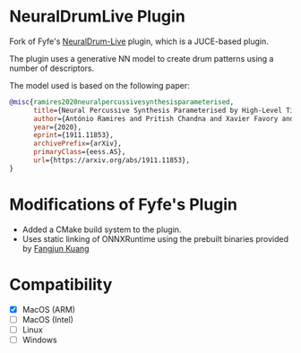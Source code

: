 # NeuralDrumLive Plugin 

Fork of Fyfe's [NeuralDrum-Live](https://github.com/Fyfe93/neurodrum-live) plugin, which is a JUCE-based plugin.

The plugin uses a generative NN model to create drum patterns using a number of descriptors. 

The model used is based on the following paper: 

```bibtex
@misc{ramires2020neuralpercussivesynthesisparameterised,
      title={Neural Percussive Synthesis Parameterised by High-Level Timbral Features}, 
      author={António Ramires and Pritish Chandna and Xavier Favory and Emilia Gómez and Xavier Serra},
      year={2020},
      eprint={1911.11853},
      archivePrefix={arXiv},
      primaryClass={eess.AS},
      url={https://arxiv.org/abs/1911.11853}, 
}
```

# Modifications of Fyfe's Plugin

- Added a CMake build system to the plugin.
- Uses static linking of ONNXRuntime using the prebuilt binaries provided by [Fangjun Kuang](https://github.com/csukuangfj/onnxruntime-libs)

# Compatibility

- [x] MacOS (ARM)
- [ ] MacOS (Intel)
- [ ] Linux
- [ ] Windows